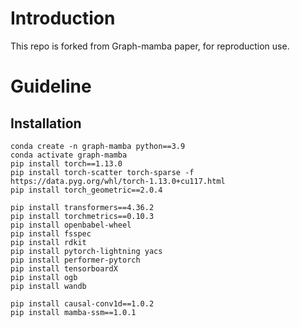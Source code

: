 # Introduction
This repo is forked from Graph-mamba paper, for reproduction use.

# Guideline
## Installation
```
conda create -n graph-mamba python==3.9
conda activate graph-mamba
pip install torch==1.13.0
pip install torch-scatter torch-sparse -f https://data.pyg.org/whl/torch-1.13.0+cu117.html
pip install torch_geometric==2.0.4

pip install transformers==4.36.2
pip install torchmetrics==0.10.3
pip install openbabel-wheel
pip install fsspec 
pip install rdkit
pip install pytorch-lightning yacs
pip install performer-pytorch
pip install tensorboardX
pip install ogb
pip install wandb

pip install causal-conv1d==1.0.2
pip install mamba-ssm==1.0.1
```